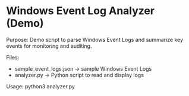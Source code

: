# Windows Event Log Analyzer (Demo)

Purpose: Demo script to parse Windows Event Logs and summarize key events for monitoring and auditing.

Files:
- sample_event_logs.json → sample Windows Event Logs
- analyzer.py → Python script to read and display logs

Usage:
python3 analyzer.py

